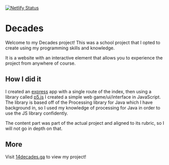 [![Netlify Status](https://api.netlify.com/api/v1/badges/da26fb18-d0ea-49b7-b803-a5c28cf3cd61/deploy-status)](https://app.netlify.com/sites/14decades/deploys)
# Decades
Welcome to my Decades project! This was a school project that I opted to create
using my programming skills and knowledge.

It is a website with an interactive element that allows you to experience the project from anywhere of course.

## How I did it
I created an [express](https://expressjs.com/) app with a single route of the index, then using a library called
[p5.js](https://p5js.org/) I created a simple web game/ui/interface in JavaScript. The library is based
off of the Processing library for Java which I have background in, so I used my knowledge of processing for Java
in order to use the JS library confidently.

The content part was part of the actual project and aligned to its rubric, so I will not go in depth on that.

## More
Visit [14decades.ga](https://14decades.ga/) to view my project!
